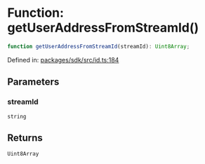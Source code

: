 # Function: getUserAddressFromStreamId()

```ts
function getUserAddressFromStreamId(streamId): Uint8Array;
```

Defined in: [packages/sdk/src/id.ts:184](https://github.com/towns-protocol/towns/blob/0db1fd0ac7258e8db8cedfb6183e8eade8284fa1/packages/sdk/src/id.ts#L184)

## Parameters

### streamId

`string`

## Returns

`Uint8Array`
